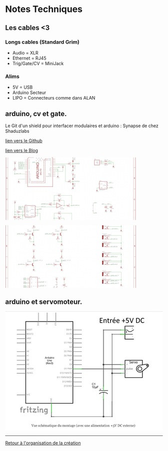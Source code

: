 Notes Techniques
================

## Les cables <3

### Longs cables (Standard Grim)

- Audio = XLR
- Ethernet = RJ45
- Trig/Gate/CV = MiniJack

### Alims

- 5V = USB
- Arduino Secteur
- LIPO = Connecteurs comme dans ALAN

## arduino, cv et gate.

Le Git d'un shield pour interfacer modulaires et arduino : Synapse de chez Shaduzlabs

[lien vers le Github](https://github.com/shaduzlabs/synapse)

[lien vers le Blog](http://www.shaduzlabs.com/blog/21/synapse-a-diyfriendly-cv-io-shield-for-arduino.html)

![shéma synapse 1](/ressources/synapse_4.png)

![shéma synapse 2](/ressources/synapse_5.png)

## arduino et servomoteur.

![shéma arduino/servo](/ressources/cablage_servo_arduino.png)

----


[Retour à l'organisation de la création](.)

